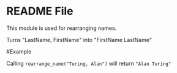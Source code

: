 # README File

This module is used for rearranging names.

Turns "LastName, FirstName" into "FirstName LastName"

#Example

Calling `rearrange_name("Turing, Alan")` will return `"Alan Turing"`
